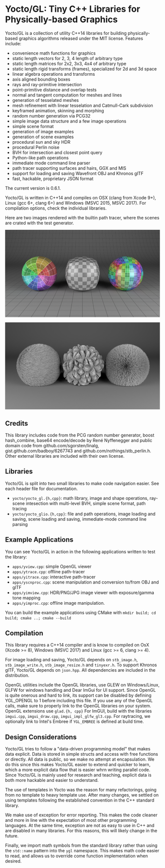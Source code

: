 # Yocto/GL: Tiny C++ Libraries for Physically-based Graphics

Yocto/GL is a collection of utility C++14 libraries for building 
physically-based graphics algorithms released under the MIT license.
Features include:

- convenience math functions for graphics
- static length vectors for 2, 3, 4 length of arbitrary type
- static length matrices for 2x2, 3x3, 4x4 of arbitrary type
- static length rigid transforms (frames), specialized for 2d and 3d space
- linear algebra operations and transforms
- axis aligned bounding boxes
- rays and ray-primitive intersection
- point-primitive distance and overlap tests
- normal and tangent computation for meshes and lines
- generation of tesselated meshes
- mesh refinement with linear tesselation and Catmull-Cark subdivision
- keyframed animation, skinning and morphing
- random number generation via PCG32
- simple image data structure and a few image operations
- simple scene format
- generation of image examples
- generation of scene examples
- procedural sun and sky HDR
- procedural Perlin noise
- BVH for intersection and closest point query
- Python-like path operations
- immediate mode command line parser
- path tracer supporting surfaces and hairs, GGX and MIS
- support for loading and saving Wavefront OBJ and Khronos glTF
- fast, hackable, proprietary JSON format

The current version is 0.6.1.

Yocto/GL is written in C++14 and compiles on OSX (clang from Xcode 9+),
Linux (gcc 6+, clang 6+) and Windows (MSVC 2015, MSVC 2017). For compilation
options, check the individual libraries.

Here are two images rendered with the builtin path tracer, where the
scenes are crated with the test generator.

![Yocto/GL](images/shapes.png)

![Yocto/GL](images/lines.png)


## Credits

This library includes code from the PCG random number generator,
boost hash_combine, base64 encode/decode by René Nyffenegger and 
public domain code from github.com/sgorsten/linalg, 
gist.github.com/badboy/6267743 and github.com/nothings/stb_perlin.h.
Other external libraries are included with their own license.


## Libraries

Yocto/GL is split into two small libraries to make code navigation easier.
See each header file for documentation.

- `yocto/yocto_gl.{h,cpp}`: math library, image and shape operations, ray-scene 
  intesection with multi-level BVH, simple scene format, path tracing
- `yocto/yocto_glio.{h,cpp}`: file and path operations, image loading and saving, 
  scene loading and saving, immediate-mode command line parsing


## Example Applications

You can see Yocto/GL in action in the following applications written to
test the library:

- `apps/yview.cpp`: simple OpenGL viewer
- `apps/ytrace.cpp`: offline path-tracer
- `apps/yitrace.cpp`: interactive path-tracer
- `apps/yscnproc.cpp`: scene manipulation and conversion to/from OBJ and glTF
- `apps/yimview.cpp`: HDR/PNG/JPG image viewer with exposure/gamma tone mapping
- `apps/yimproc.cpp`: offline image manipulation.

You can build the example applications using CMake with
    `mkdir build; cd build; cmake ..; cmake --build`


## Compilation

This library requires a C++14 compiler and is know to compiled on 
OsX (Xcode >= 8), Windows (MSVC 2017) and Linux (gcc >= 6, clang >= 4).

For image loading and saving, Yocto/GL depends on `stb_image.h`,
`stb_image_write.h`, `stb_image_resize.h` and `tinyexr.h`.
To support Khronos glTF, Yocto/GL depends on `json.hpp`. 
All dependencies are included in the distribution.

OpenGL utilities include the OpenGL libraries, use GLEW on Windows/Linux,
GLFW for windows handling and Dear ImGui for UI support.
Since OpenGL is quite onerous and hard to link, its support can be disabled
by defining YGL_OPENGL to 1 before including this file. If you use any of
the OpenGL calls, make sure to properly link to the OpenGL libraries on
your system. OpenGL extensions use `glad.{h, cpp}` For ImGUI, build with the 
libraries `imgui.cpp`, `imgui_draw.cpp`, `imgui_impl_glfw_gl3.cpp`.
For raytracing, we optionally link to Intel's Embree if `YGL_EMBREE` is 
defined at build time.


## Design Considerations

Yocto/GL tries to follow a "data-driven programming model" that makes data
explicit. Data is stored in simple structs and access with free functions
or directly. All data is public, so we make no attempt at encapsulation.
We do this since this makes Yocto/GL easier to extend and quicker to learn,
which a more explicit data flow that is easier whrn writing parallel code.
Since Yocto/GL is mainly used for research and teaching,
explicit data is both more hackable and easier to understand.

The use of templates in Yocto was the reason for many refactorings, going
from no template to heavy template use. After many changes, we settled
on using templates following the established convention in the C++ standard 
library.

We make use of exception for error reporting. This makes the code
cleaner and more in line with the expectation of most other programming
languages. At the same time, exception are not as easy to use in C++
and are disabled in many libraries. For this reasons, this will likely 
change in the future.

Finally, we import math symbols from the standard library rather than
using the `std::name` pattern into the `ygl` namespace. This makes math code 
easier to read, and allows us to override come function implementation when
desired.
